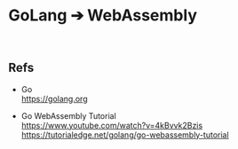 # GoLang ➔ WebAssembly

<p>&nbsp;</p>

## Refs

- Go  
  https://golang.org

- Go WebAssembly Tutorial  
  https://www.youtube.com/watch?v=4kBvvk2Bzis  
  https://tutorialedge.net/golang/go-webassembly-tutorial

<p>&nbsp;</p>
<p>&nbsp;</p>
